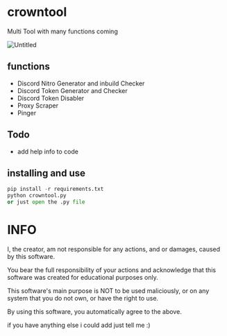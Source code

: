 # crowntool
Multi Tool with many functions coming

![Untitled](https://i.ibb.co/v3gzZ8F/Untitled.png)
## functions

- Discord Nitro Generator and inbuild Checker
- Discord Token Generator and Checker
- Discord Token Disabler
- Proxy Scraper
- Pinger

## Todo

- add help info to code

## installing and use
```python
pip install -r requirements.txt
python crowntool.py
or just open the .py file
```

# INFO

I, the creator, am not responsible for any actions, and or damages, caused by this software.

You bear the full responsibility of your actions and acknowledge that this software was created for educational purposes only.

This software's main purpose is NOT to be used maliciously, or on any system that you do not own, or have the right to use.

By using this software, you automatically agree to the above.

if you have anything else i could add just tell me :)
